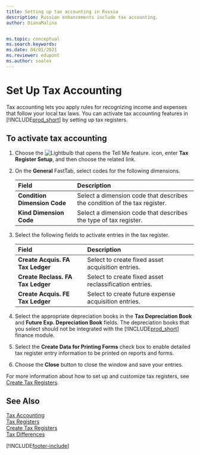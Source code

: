 ```yaml
---
title: Setting up tax accounting in Russia
description: Russian enhancements include tax accounting.
author: DianaMalina


ms.topic: conceptual
ms.search.keywords:
ms.date: 04/01/2021
ms.reviewer: edupont
ms.author: soalex
---
```


# Set Up Tax Accounting

Tax accounting lets you apply rules for recognizing income and expenses that follow your local tax laws. You can activate tax accounting features in [!INCLUDE[prod_short](../../includes/prod_short.md)] by setting up tax registers.

## To activate tax accounting

1. Choose the ![Lightbulb that opens the Tell Me feature.](../../media/ui-search/search_small.png "Tell me what you want to do") icon, enter **Tax Register Setup**, and then choose the related link.

2. On the **General** FastTab, select codes for the following dimensions.

   | Field                        | Description                                                  |
   | :--------------------------- | :----------------------------------------------------------- |
   | **Condition Dimension Code** | Select a dimension code that describes the condition of the tax register. |
   | **Kind Dimension Code**      | Select a dimension code that describes the type of tax register. |

3. Select the following fields to activate entries in the tax register.

   | Field                             | Description                                            |
   | :-------------------------------- | :----------------------------------------------------- |
   | **Create Acquis. FA Tax Ledger**  | Select to create fixed asset acquisition entries.      |
   | **Create Reclass. FA Tax Ledger** | Select to create fixed asset reclassification entries. |
   | **Create Acquis. FE Tax Ledger**  | Select to create future expense acquisition entries.   |

4. Select the appropriate depreciation books in the **Tax Depreciation Book** and **Future Exp. Depreciation Book** fields. The depreciation books that you select should not be integrated with the [!INCLUDE[prod_short](../../includes/prod_short.md)] finance module.

5. Select the **Create Data for Printing Forms** check box to enable detailed tax register entry information to be printed on reports and forms.

6. Choose the **Close** button to close the window and save your entries.

For more information about how to set up and customize tax registers, see [Create Tax Registers](How-to-Create-Tax-Registers.md).

## See Also

[Tax Accounting](Tax-Accounting.md)  
[Tax Registers](Tax-Registers.md)  
[Create Tax Registers](How-to-Create-Tax-Registers.md)  
[Tax Differences](Tax-Differences.md)  


[!INCLUDE[footer-include](../../includes/footer-banner.md)]